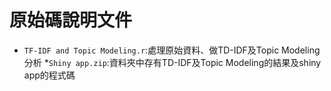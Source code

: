 # 原始碼說明文件

* `TF-IDF and Topic Modeling.r`:處理原始資料、做TD-IDF及Topic Modeling分析
*`Shiny app.zip`:資料夾中存有TD-IDF及Topic Modeling的結果及shiny app的程式碼